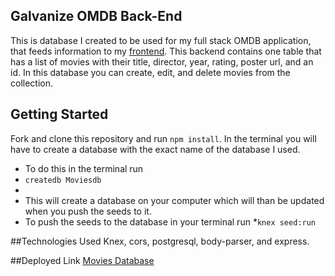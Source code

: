## Galvanize OMDB Back-End
This is database I created to be used for my full stack OMDB application, that feeds information to my [frontend](https://github.com/daneparke/Movies-Frontend). 
This backend contains one table that has a list of movies with their title, director, year, rating, poster url, and an id.
In this database you can create, edit, and delete movies from the collection.

## Getting Started

Fork and clone this repository and run `npm install`.
In the terminal you will have to create a database with the exact name of the database I used.
* To do this in the terminal run 
* `createdb Moviesdb`
* 
* This will create a database on your computer which will than be updated when you push the seeds to it.
* To push the seeds to the database in your terminal run 
*`knex seed:run`

##Technologies Used
Knex, cors, postgresql, body-parser, and express.

##Deployed Link
[Movies Database](https://danemoviesdb.herokuapp.com/movies)


